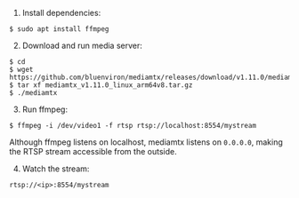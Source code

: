 1. Install dependencies:

```
$ sudo apt install ffmpeg
```

2. Download and run media server:

```
$ cd
$ wget https://github.com/bluenviron/mediamtx/releases/download/v1.11.0/mediamtx_v1.11.0_linux_arm64v8.tar.gz
$ tar xf mediamtx_v1.11.0_linux_arm64v8.tar.gz
$ ./mediamtx
```

3. Run ffmpeg:

```
$ ffmpeg -i /dev/video1 -f rtsp rtsp://localhost:8554/mystream
```
Although ffmpeg listens on localhost, mediamtx listens on `0.0.0.0`, making the RTSP stream accessible from the outside.

4. Watch the stream:

```
rtsp://<ip>:8554/mystream
```

